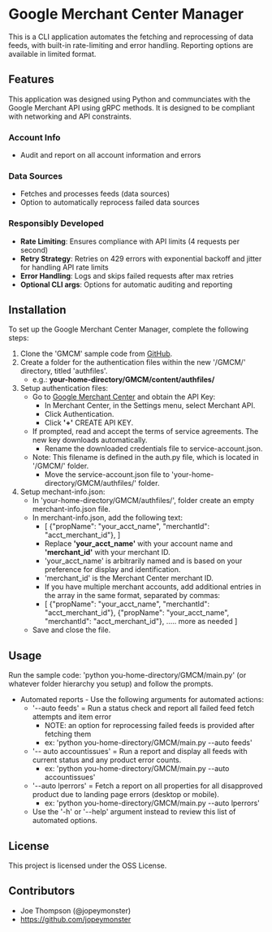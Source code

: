 # Google Merchant Center Manager
This is a CLI application automates the fetching and reprocessing of data feeds, with built-in rate-limiting and error handling.
Reporting options are available in limited format.

## Features
This application was designed using Python and communciates with the Google Merchant API using gRPC methods. 
It is designed to be compliant with networking and API constraints.

### Account Info
- Audit and report on all account information and errors

### Data Sources
- Fetches and processes feeds (data sources)
- Option to automatically reprocess failed data sources

### Responsibly Developed
- **Rate Limiting**: Ensures compliance with API limits (4 requests per second)
- **Retry Strategy**: Retries on 429 errors with exponential backoff and jitter for handling API rate limits
- **Error Handling**: Logs and skips failed requests after max retries
- **Optional CLI args**: Options for automatic auditing and reporting

## Installation
To set up the Google Merchant Center Manager, complete the following steps:
1. Clone the 'GMCM' sample code from [GitHub](https://docs.github.com/en/repositories/creating-and-managing-repositories/cloning-a-repository).
2. Create a folder for the authentication files within the new '/GMCM/' directory, titled 'authfiles'.
    - e.g.: <b>your-home-directory/GMCM/content/authfiles/</b>
3. Setup authentication files:
    - Go to [Google Merchant Center](https://merchants.google.com/) and obtain the API Key:
        - In Merchant Center, in the Settings menu, select Merchant API.
        - Click Authentication.
        - Click <b>'+'</b> CREATE API KEY. 
    - If prompted, read and accept the terms of service agreements. The new key downloads automatically.
        - Rename the downloaded credentials file to service-account.json.
    - Note: This filename is defined in the auth.py file, which is located in '/GMCM/' folder.
        - Move the service-account.json file to 'your-home-directory/GMCM/authfiles/' folder.
4. Setup mechant-info.json:
    - In 'your-home-directory/GMCM/authfiles/', folder create an empty merchant-info.json file.
    - In merchant-info.json, add the following text:
        - [
            {"propName": "your_acct_name", "merchantId": "acct_merchant_id"},
        ]
        - Replace <b>'your_acct_name'</b> with your account name and <b>'merchant_id'</b> with your merchant ID.
        - 'your_acct_name' is arbitrarily named and is based on your preference for display and identification.
        - 'merchant_id' is the Merchant Center merchant ID.
        - If you have multiple merchant accounts, add additional entries in the array in the same format, separated by commas:
        - [
            {"propName": "your_acct_name", "merchantId": "acct_merchant_id"},
            {"propName": "your_acct_name", "merchantId": "acct_merchant_id"},
            ..... more as needed
            ]
    - Save and close the file.

## Usage
Run the sample code: 'python you-home-directory/GMCM/main.py' (or whatever folder hierarchy you setup) and follow the prompts.
- Automated reports - Use the following arguments for automated actions:
    - '--auto feeds' = Run a status check and report all failed feed fetch attempts and item error
        - NOTE: an option for reprocessing failed feeds is provided after fetching them
        - ex: 'python you-home-directory/GMCM/main.py --auto feeds'
    - '-- auto accountissues' = Run a report and display all feeds with current status and any product error counts.
        - ex: 'python you-home-directory/GMCM/main.py --auto accountissues'
    - '--auto lperrors' = Fetch a report on all properties for all disapproved product due to landing page errors (desktop or mobile).
        - ex: 'python you-home-directory/GMCM/main.py --auto lperrors'
    - Use the '-h' or '--help' argument instead to review this list of automated options.

## License
This project is licensed under the OSS License.

## Contributors
- Joe Thompson (@jopeymonster)
- https://github.com/jopeymonster


